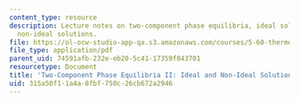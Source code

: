 ```yaml
---
content_type: resource
description: Lecture notes on two-component phase equilibria, ideal solutions, and
  non-ideal solutions.
file: https://ol-ocw-studio-app-qa.s3.amazonaws.com/courses/5-60-thermodynamics-kinetics-spring-2008/315a50f11a4a8fbf750c26cb672a2946_5_60_lecture21.pdf
file_type: application/pdf
parent_uid: 74591afb-232e-eb20-5c41-17359f843701
resourcetype: Document
title: 'Two-Component Phase Equilibria II: Ideal and Non-Ideal Solutions'
uid: 315a50f1-1a4a-8fbf-750c-26cb672a2946
---
```

